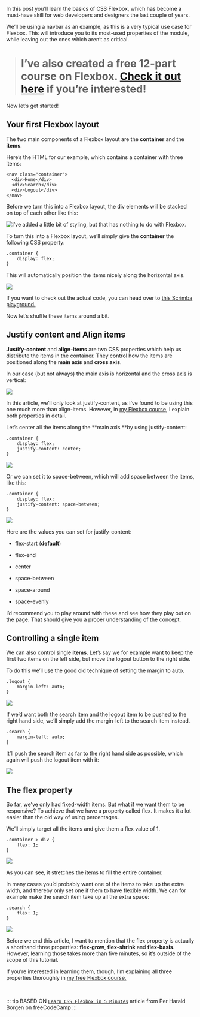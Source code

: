 
In this post you’ll learn the basics of CSS Flexbox, which has become a must-have skill for web developers and designers the last couple of years.

We’ll be using a navbar as an example, as this is a very typical use case for Flexbox. This will introduce you to its most-used properties of the module, while leaving out the ones which aren’t as critical.
> # I’ve also created a free 12-part course on Flexbox. [Check it out here](https://scrimba.com/g/gflexbox) if you’re interested!

Now let’s get started!

## Your first Flexbox layout

The two main components of a Flexbox layout are the **container** and the **items**.

Here’s the HTML for our example, which contains a container with three items:

    <nav class="container">
      <div>Home</div>
      <div>Search</div>
      <div>Logout</div>
    </nav>

Before we turn this into a Flexbox layout, the div elements will be stacked on top of each other like this:

![I’ve added a little bit of styling, but that has nothing to do with Flexbox.](https://cdn-images-1.medium.com/max/2976/1*egtZCVQirK8mJiacL98eBA.png)

To turn this into a Flexbox layout, we’ll simply give the **container** the following CSS property:

    .container {
        display: flex;
    }

This will automatically position the items nicely along the horizontal axis.

![](https://cdn-images-1.medium.com/max/2984/1*DMA-NUgXG15-qDBAnLu3tA.png)

If you want to check out the actual code, you can head over to [this Scrimba playground.](https://scrimba.com/c/c3zpnuB)

Now let’s shuffle these items around a bit.

## Justify content and Align items

**Justify-content** and **align-items** are two CSS properties which help us distribute the items in the container. They control how the items are positioned along the **main axis** and **cross axis**.

In our case (but not always) the main axis is horizontal and the cross axis is vertical:

![](https://cdn-images-1.medium.com/max/2960/1*SDah34Yygu4CkLUcdsSytQ.png)

In this article, we’ll only look at justify-content, as I’ve found to be using this one much more than align-items. However, in [my Flexbox course](https://scrimba.com/g/gflexbox), I explain both properties in detail.

Let’s center all the items along the **main axis **by using justify-content:

    .container {
        display: flex;
        justify-content: center;
    }

![](https://cdn-images-1.medium.com/max/2604/1*1NQGeHIcXFdlYsNwP-kuXQ.png)

Or we can set it to space-between, which will add space between the items, like this:

    .container {
        display: flex;
        justify-content: space-between;
    }

![](https://cdn-images-1.medium.com/max/2604/1*rYctxBrNeO2019wscgaaQA.png)

Here are the values you can set for justify-content:

* flex-start (**default**)

* flex-end

* center

* space-between

* space-around

* space-evenly

I’d recommend you to play around with these and see how they play out on the page. That should give you a proper understanding of the concept.

## Controlling a single item

We can also control single **items**. Let’s say we for example want to keep the first two items on the left side, but move the logout button to the right side.

To do this we’ll use the good old technique of setting the margin to auto.

    .logout {
        margin-left: auto;
    }

![](https://cdn-images-1.medium.com/max/2400/1*Z9GbnGBvlJdIYjiH3DQbbQ.png)

If we’d want both the search item and the logout item to be pushed to the right hand side, we’ll simply add the margin-left to the search item instead.

    .search {
        margin-left: auto;
    }

It’ll push the search item as far to the right hand side as possible, which again will push the logout item with it:

![](https://cdn-images-1.medium.com/max/2592/1*C5bwvvQjhgnrufVNo4jfwA.png)

## The flex property

So far, we’ve only had fixed-width items. But what if we want them to be responsive? To achieve that we have a property called flex. It makes it a lot easier than the old way of using percentages.

We’ll simply target all the items and give them a flex value of 1.

    .container > div {
        flex: 1;
    }

![](https://cdn-images-1.medium.com/max/2380/1*fI8C475J2qbF5LMu82voEQ.png)

As you can see, it stretches the items to fill the entire container.

In many cases you’d probably want one of the items to take up the extra width, and thereby only set one if them to have flexible width. We can for example make the search item take up all the extra space:

    .search {
        flex: 1;
    }

![](https://cdn-images-1.medium.com/max/2596/1*7nmqNtWDHHh7pCgsUAUXfw.png)

Before we end this article, I want to mention that the flex property is actually a shorthand three properties: **flex-grow**, **flex-shrink** and **flex-basis**. However, learning those takes more than five minutes, so it’s outside of the scope of this tutorial.

If you’re interested in learning them, though, I’m explaining all three properties thoroughly in [my free Flexbox course.](https://scrimba.com/g/gflexbox)

<br>

::: tip BASED ON
[`Learn CSS Flexbox in 5 Minutes`](https://medium.freecodecamp.org/learn-css-flexbox-in-5-minutes-b941f0affc34)  article from Per Harald Borgen on freeCodeCamp
:::